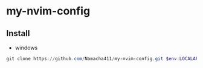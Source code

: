 # my-nvim-config

## Install

- windows

```ps1
git clone https://github.com/Namacha411/my-nvim-config.git $env:LOCALAPPDATA/nvim
```
